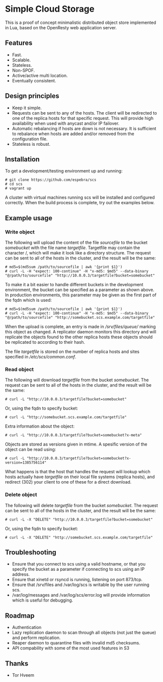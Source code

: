 # Simple Cloud Storage

This is a proof of concept minimalistic distributed object store implemented in
Lua, based on the OpenResty web application server. 

## Features

* Fast.
* Scalable.
* Stateless.
* Non-SPOF.
* Active/active multi location.
* Eventually consistent.


## Design principles

* Keep it simple.
* Requests can be sent to any of the hosts. The client will be redirected to one of the replica hosts for that specific request. This will provide high availability when used with anycast and/or IP failover.
* Automatic rebalancing if hosts are down is not necessary. It is sufficient to rebalance when hosts are added and/or removed from the configuration file.
* Stateless is robust.


## Installation

To get a development/testing environment up and running:

    # git clone https://github.com/espebra/scs
    # cd scs
    # vagrant up

A cluster with virtual machines running scs will be installed and configured correctly. When the build process is complete, try out the examples below.


## Example usage


### Write object

The following will upload the content of the file *sourcefile* to the bucket *somebucket* with the file name *targetfile*. Targetfile may contain the character /, which will make it look like a directory structure. The request can be sent to all of the hosts in the cluster, and the result will be the same:

    # md5=$(md5sum /path/to/sourcefile | awk '{print $1}')
    # curl -L -H "expect: 100-continue" -H "x-md5: $md5" --data-binary "@/path/to/sourcefile" "http://10.0.0.3/targetfile?bucket=somebucket"

To make it a bit easier to handle different buckets in the development environment, the bucket can be specified as a parameter as shown above. In production environments, this parameter may be given as the first part of the fqdn which is used:

    # md5=$(md5sum /path/to/sourcefile | awk '{print $1}')
    # curl -L -H "expect: 100-continue" -H "x-md5: $md5" --data-binary "@/path/to/sourcefile" "http://somebucket.scs.example.com/targetfile"

When the upload is complete, an entry is made in */srv/files/queue/* marking this object as changed. A replicator daemon monitors this directory and will replicate the objects found to the other replica hosts these objects should be replicated to according to their hash.

The file *targetfile* is stored on the number of replica hosts and sites specified in */etc/scs/common.conf*. 


### Read object

The following will download *targetfile* from the bucket *somebucket*. The request can be sent to all of the hosts in the cluster, and the result will be the same:

    # curl -L "http://10.0.0.3/targetfile?bucket=somebucket"

Or, using the fqdn to specify bucket:

    # curl -L "http://somebucket.scs.example.com/targetfile"

Extra information about the object:

    # curl -L "http://10.0.0.3/targetfile?bucket=somebucket?x-meta"

Objects are stored as versions given in mtime. A spesific version of the object can be read using:

    # curl -L "http://10.0.0.3/targetfile?bucket=somebucket?x-version=1385756114"
What happens is that the host that handles the request will lookup which hosts actually have *targetfile* on their local file systems (replica hosts), and redirect (302) your client to one of these for a direct download.


### Delete object

The following will delete *targetfile* from the bucket *somebucket*. The request can be sent to all of the hosts in the cluster, and the result will be the same:

    # curl -L -X "DELETE" "http://10.0.0.3/targetfile?bucket=somebucket"

Or, using the fqdn to specify bucket:

    # curl -L -X "DELETE" "http://somebucket.scs.example.com/targetfile"


## Troubleshooting

* Ensure that you connect to scs using a valid hostname, or that you specify the bucket as a parameter if connecting to scs using an IP address.
* Ensure that xinetd or rsyncd is running, listening on port 873/tcp.
* Ensure that /srv/files and /var/log/scs is writable by the user running scs.
* /var/log/messages and /var/log/scs/error.log will provide information which is useful for debugging.


## Roadmap

* Authentication
* Lazy replication daemon to scan through all objects (not just the queue) and perform replication.
* Reaper daemon to quarantine files with invalid md5 checksums.
* API compability with some of the most used features in S3


## Thanks

* Tor Hveem

